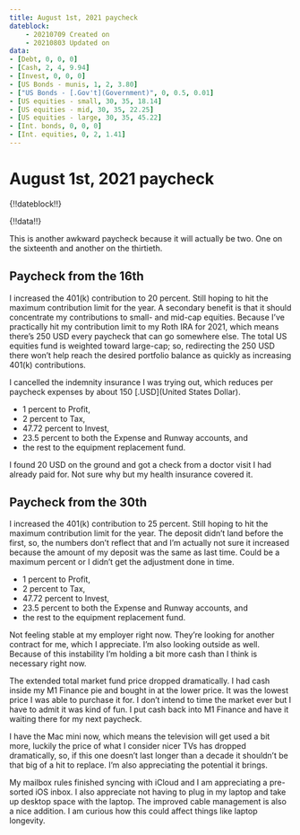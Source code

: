 ```yaml
---
title: August 1st, 2021 paycheck
dateblock:
    - 20210709 Created on
    - 20210803 Updated on
data:
- [Debt, 0, 0, 0]
- [Cash, 2, 4, 9.94]
- [Invest, 0, 0, 0]
- [US Bonds - munis, 1, 2, 3.80]
- ["US Bonds - [.Gov't](Government)", 0, 0.5, 0.01]
- [US equities - small, 30, 35, 18.14]
- [US equities - mid, 30, 35, 22.25]
- [US equities - large, 30, 35, 45.22]
- [Int. bonds, 0, 0, 0]
- [Int. equities, 0, 2, 1.41]
---
```


# August 1st, 2021 paycheck

{!!dateblock!!}

{!!data!!}

This is another awkward paycheck because it will actually be two. One on the sixteenth and another on the thirtieth.

## Paycheck from the 16th

I increased the 401(k) contribution to 20 percent. Still hoping to hit the maximum contribution limit for the year. A secondary benefit is that it should concentrate my contributions to small- and mid-cap equities. Because I’ve practically hit my contribution limit to my Roth IRA for 2021, which means there’s 250 USD every paycheck that can go somewhere else. The total US equities fund is weighted toward large-cap; so, redirecting the 250 USD there won’t help reach the desired portfolio balance as quickly as increasing 401(k) contributions.

I cancelled the indemnity insurance I was trying out, which reduces per paycheck expenses by about 150 [.USD](United States Dollar).

- 1 percent to Profit,
- 2 percent to Tax,
- 47.72 percent to Invest,
- 23.5 percent to both the Expense and Runway accounts, and
- the rest to the equipment replacement fund.

I found 20 USD on the ground and got a check from a doctor visit I had already paid for. Not sure why but my health insurance covered it.

## Paycheck from the 30th

I increased the 401(k) contribution to 25 percent. Still hoping to hit the maximum contribution limit for the year. The deposit didn’t land before the first, so, the numbers don’t reflect that and I’m actually not sure it increased because the amount of my deposit was the same as last time. Could be a maximum percent or I didn’t get the adjustment done in time.

- 1 percent to Profit,
- 2 percent to Tax,
- 47.72 percent to Invest,
- 23.5 percent to both the Expense and Runway accounts, and
- the rest to the equipment replacement fund.

Not feeling stable at my employer right now. They’re looking for another contract for me, which I appreciate. I’m also looking outside as well. Because of this instability I’m holding a bit more cash than I think is necessary right now.

The extended total market fund price dropped dramatically. I had cash inside my M1 Finance pie and bought in at the lower price. It was the lowest price I was able to purchase it for. I don’t intend to time the market ever but I have to admit it was kind of fun. I put cash back into M1 Finance and have it waiting there for my next paycheck.

I have the Mac mini now, which means the television will get used a bit more, luckily the price of what I consider nicer TVs has dropped dramatically, so, if this one doesn’t last longer than a decade it shouldn’t be that big of a hit to replace. I’m also appreciating the potential it brings.

My mailbox rules finished syncing with iCloud and I am appreciating a pre-sorted iOS inbox. I also appreciate not having to plug in my laptop and take up desktop space with the laptop. The improved cable management is also a nice addition. I am curious how this could affect things like laptop longevity.





